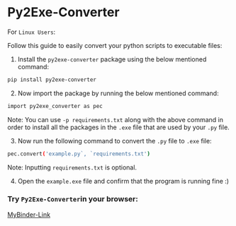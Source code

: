 # Py2Exe-Converter

For `Linux Users`:

Follow this guide to easily convert your python scripts to executable files:

1. Install the `py2exe-converter` package using the below mentioned command:
```bash
pip install py2exe-converter
```
2. Now import the package by running the below mentioned command:
```bash
import py2exe_converter as pec 
```
Note: You can use `-p requirements.txt` along with the above command in order to install all the packages in the `.exe` file that are used by your `.py` file.

3. Now run the following command to convert the `.py` file to `.exe` file:
```bash
pec.convert('example.py`, `requirements.txt')
```
Note: Inputting `requirements.txt` is optional.

4. Open the `example.exe` file and confirm that the program is running fine :) 

### **Try `Py2Exe-Converter`in your browser**:

[MyBinder-Link](https://mybinder.org/v2/gh/alihussainia/Py2Exe-Converter/main?urlpath=lab)
